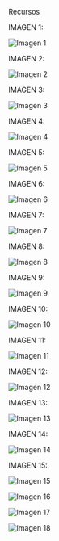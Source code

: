 Recursos

IMAGEN 1:

![Imagen 1](https://github.com/user-attachments/assets/5650fd6d-401d-41ea-bc34-404e968f65fd)

IMAGEN 2:

![Imagen 2](https://github.com/user-attachments/assets/a25d9176-f953-4cc3-b9f2-675540b08220)

IMAGEN 3:

![Imagen 3](https://github.com/user-attachments/assets/9d147312-e523-45eb-bfc5-42f640a671c0)

IMAGEN 4:

![Imagen 4](https://github.com/user-attachments/assets/cc623d1f-ce74-44d3-8cbb-ff2c5d872101)

IMAGEN 5:

![Imagen 5](https://github.com/user-attachments/assets/c95f814f-336e-4d41-b933-af1c96c48c43)

IMAGEN 6:

![Imagen 6](https://github.com/user-attachments/assets/c58504a9-2bb1-48cc-9054-7e2168ef593d)

IMAGEN 7:

![Imagen 7](https://github.com/user-attachments/assets/fc934be6-1242-4f72-ae7f-f132f459cd38)

IMAGEN 8:

![Imagen 8](https://github.com/user-attachments/assets/42589414-84d8-44db-8d96-f3aee5673a6c)

IMAGEN 9:

![Imagen 9](https://github.com/user-attachments/assets/2b2adce1-563f-4b26-b009-7719be60070f)

IMAGEN 10:

![Imagen 10](https://github.com/user-attachments/assets/69281675-2ed0-498f-8e73-b656eea6bacc)

IMAGEN 11:

![Imagen 11](https://github.com/user-attachments/assets/9d07e77b-4580-43f0-8ccb-b06aa17957c6)

IMAGEN 12:

![Imagen 12](https://github.com/user-attachments/assets/fb9c1f71-b656-403e-ba7d-fbf0ab1b003b)

IMAGEN 13:

![Imagen 13](https://github.com/user-attachments/assets/52d3f63d-f0de-4d14-ba56-f4a302a0676d)

IMAGEN 14:

![Imagen 14](https://github.com/user-attachments/assets/7a162675-8ff4-4f25-90b3-b3215e33958e)

IMAGEN 15:

![Imagen 15](https://github.com/user-attachments/assets/b1ef4ba8-10dc-4a3f-8b26-050b78ad0a81)

![Imagen 16](https://github.com/user-attachments/assets/271089be-95ad-4353-a0b7-1aed983a3fee)

![Imagen 17](https://github.com/user-attachments/assets/ec532003-cc94-4d11-bd93-054b67500129)

![Imagen 18](https://github.com/user-attachments/assets/28e5b6ba-46e0-4610-ae09-fbe3880ebfdc)
